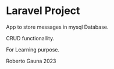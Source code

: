 # Laravel Project

App to store messages in mysql Database.

CRUD functionallity.

For Learning purpose.

Roberto Gauna
2023